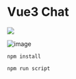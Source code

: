 # Vue3 Chat 

<a href="chat-vue3-duo.vercel.app">
 <img src="https://static.vecteezy.com/system/resources/previews/000/441/054/original/vector-chat-icon.jpg">
</a>



![image](https://user-images.githubusercontent.com/103760832/201741063-9e735005-8e44-4a6c-be86-c64a9ad1b720.png)


```
npm install
```
```
npm run script
```

